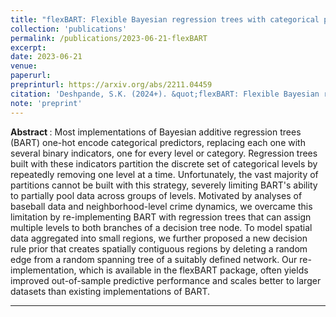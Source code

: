 ```yaml
---
title: "flexBART: Flexible Bayesian regression trees with categorical predictors"
collection: 'publications'
permalink: /publications/2023-06-21-flexBART
excerpt: 
date: 2023-06-21
venue:
paperurl:
preprinturl: https://arxiv.org/abs/2211.04459
citation: 'Deshpande, S.K. (2024+). &quot;flexBART: Flexible Bayesian regression trees with categorical predictors.&quot; <i>arXiv preprint</i> arXiv:2211.04459'
note: 'preprint'
---
```


<b> Abstract </b> : 
Most implementations of Bayesian additive regression trees (BART) one-hot encode categorical predictors, replacing each one with several binary indicators, one for every level or category. Regression trees built with these indicators partition the discrete set of categorical levels by repeatedly removing one level at a time. Unfortunately, the vast majority of partitions cannot be built with this strategy, severely limiting BART's ability to partially pool data across groups of levels. Motivated by analyses of baseball data and neighborhood-level crime dynamics, we overcame this limitation by re-implementing BART with regression trees that can assign multiple levels to both branches of a decision tree node. To model spatial data aggregated into small regions, we further proposed a new decision rule prior that creates spatially contiguous regions by deleting a random edge from a random spanning tree of a suitably defined network. Our re-implementation, which is available in the flexBART package, often yields improved out-of-sample predictive performance and scales better to larger datasets than existing implementations of BART.

---


